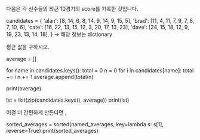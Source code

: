 다음은 각 선수들의 최근 10경기의 score를 기록한 것입니다.

candidates = {
  'alan': [8, 14, 6, 8, 14, 9, 14, 9, 15, 5],
  'brad': [11, 4, 11, 7, 9, 7, 8, 7, 10, 6],
  'cate': [16, 22, 13, 15, 12, 3, 20, 17, 13, 23],
  'dave': [24, 15, 18, 12, 9, 19, 23, 13, 14, 18],
}
-> 해당 정보는 dictionary 

평균 값을 구하시오.

average = []

for name in candidates.keys():
  total = 0
  n = 0
  for i in candidates[name]:
    total += i
    n += 1
  average.append(total/n)

print(average)

lst = list(zip(candidates.keys(), average))
print(lst)

이걸 더 간편하게 만든다면 ,

sorted_averages = sorted(named_averages, key=lambda s: s[1], reverse=True)
print(sorted_averages)

